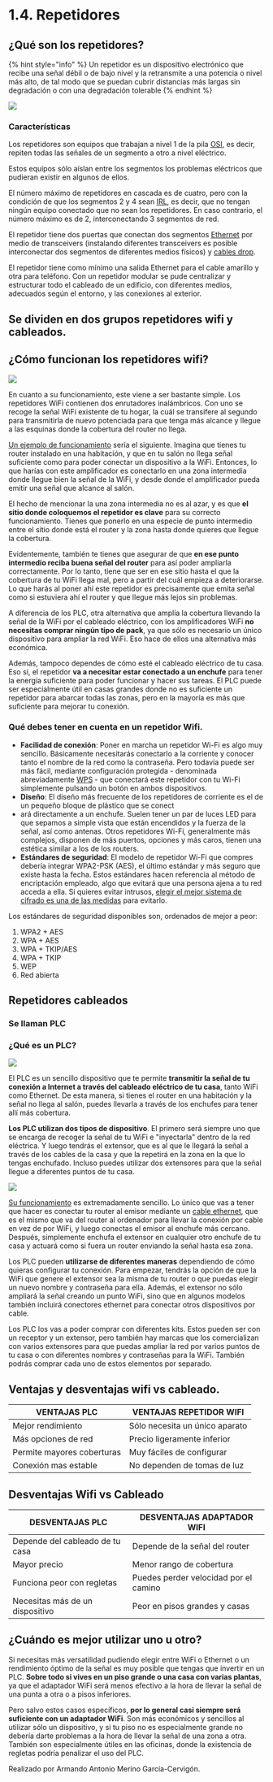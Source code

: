 # 1.4. Repetidores

## ¿Qué son los repetidores?

{% hint style="info" %}
Un repetidor es un dispositivo electrónico que recibe una señal débil o de bajo nivel y la retransmite a una potencia o nivel más alto, de tal modo que se puedan cubrir distancias más largas sin degradación o con una degradación tolerable
{% endhint %}

![](../.gitbook/assets/Repetidor-2.jpg)

### Características

Los repetidores son equipos que trabajan a nivel 1 de la pila [OSI](https://www.ecured.cu/OSI), es decir, repiten todas las señales de un segmento a otro a nivel eléctrico.

Estos equipos sólo aíslan entre los segmentos los problemas eléctricos que pudieran existir en algunos de ellos.

El número máximo de repetidores en cascada es de cuatro, pero con la condición de que los segmentos 2 y 4 sean [IRL](https://www.ecured.cu/index.php?title=IRL\&action=edit\&redlink=1), es decir, que no tengan ningún equipo conectado que no sean los repetidores. En caso contrario, el número máximo es de 2, interconectando 3 segmentos de red.

El repetidor tiene dos puertas que conectan dos segmentos [Ethernet](https://www.ecured.cu/Ethernet) por medio de transceivers (instalando diferentes transceivers es posible interconectar dos segmentos de diferentes medios físicos) y [cables drop](https://www.ecured.cu/index.php?title=Cables\_drop\&action=edit\&redlink=1).

El repetidor tiene como mínimo una salida Ethernet para el cable amarillo y otra para teléfono. Con un repetidor modular se pude centralizar y estructurar todo el cableado de un edificio, con diferentes medios, adecuados según el entorno, y las conexiones al exterior.

## Se dividen en dos grupos repetidores wifi y cableados.

## ¿Cómo funcionan los repetidores wifi?

![](../.gitbook/assets/funcionamientoRepetidorWifi.jpg)

En cuanto a su funcionamiento, este viene a ser bastante simple. Los repetidores WiFi contienen dos enrutadores inalámbricos. Con uno se recoge la señal WiFi existente de tu hogar, la cuál se transifere al segundo para transmitirla de nuevo potenciada para que tenga más alcance y llegue a las esquinas donde la cobertura del router no llega.

[Un ejemplo de funcionamiento](https://www.xataka.com/perifericos/guia-basica-para-comprar-repetidor-wi-fi-consejos-seleccion-modelos-para-todos-bolsillos) sería el siguiente. Imagina que tienes tu router instalado en una habitación, y que en tu salón no llega señal suficiente como para poder conectar un dispositivo a la WiFi. Entonces, lo que harías con este amplificador es conectarlo en una zona intermedia donde llegue bien la señal de la WiFi, y desde donde el amplificador pueda emitir una señal que alcance al salón.

El hecho de mencionar la una zona intermedia no es al azar, y es que **el sitio donde coloquemos el repetidor es clave** para su correcto funcionamiento. Tienes que ponerlo en una especie de punto intermedio entre el sitio donde está el router y la zona hasta donde quieres que llegue la cobertura.

Evidentemente, también te tienes que asegurar de que **en ese punto intermedio reciba buena señal del router** para así poder ampliarla correctamente. Por lo tanto, tiene que ser en ese sitio hasta el que la cobertura de tu WiFi llega mal, pero a partir del cuál empieza a deteriorarse. Lo que harás al poner ahí este repetidor es precisamente que emita señal como si estuviera ahí el router y que llegue más lejos sin problemas.

A diferencia de los PLC, otra alternativa que amplía la cobertura llevando la señal de la WiFi por el cableado eléctrico, con los amplificadores WiFi **no necesitas comprar ningún tipo de pack**, ya que sólo es necesario un único dispositivo para ampliar la red WiFi. Eso hace de ellos una alternativa más económica.

Además, tampoco dependes de cómo esté el cableado eléctrico de tu casa. Eso sí, el repetidor **va a necesitar estar conectado a un enchufe** para tener la energía suficiente para poder funcionar y hacer sus tareas. El PLC puede ser especialmente útil en casas grandes donde no es suficiente un repetidor para abarcar todas las zonas, pero en la mayoría es más que suficiente para mejorar tu conexión.

### Qué debes tener en cuenta en un repetidor Wifi.

* **Facilidad de conexión**: Poner en marcha un repetidor Wi-Fi es algo muy sencillo. Básicamente necesitarás conectarlo a la corriente y conocer tanto el nombre de la red como la contraseña. Pero todavía puede ser más fácil, mediante configuración protegida - denominada abreviadamente [WPS](https://www.xataka.com/basics/wps-que-sirve-este-boton-que-trae-algunos-routers) - que conectará este repetidor con tu Wi-Fi simplemente pulsando un botón en ambos dispositivos.
* **Diseño**: El diseño más frecuente de los repetidores de corriente es el de un pequeño bloque de plástico que se conect
* ará directamente a un enchufe. Suelen tener un par de luces LED para que sepamos a simple vista que están encendidos y la fuerza de la señal, así como antenas. Otros repetidores Wi-Fi, generalmente más complejos, disponen de más puertos, opciones y más caros, tienen una estética similar a los de los routers.
* **Estándares de seguridad**: El modelo de repetidor Wi-Fi que compres debería integrar WPA2-PSK (AES), el último estándar y más seguro que existe hasta la fecha. Estos estándares hacen referencia al método de encriptación empleado, algo que evitará que una persona ajena a tu red acceda a ella. Si quieres evitar intrusos, [elegir el mejor sistema de cifrado es una de las medidas](https://www.xataka.com/ordenadores/como-proteger-tu-wifi-por-completo) para evitarlo.

Los estándares de seguridad disponibles son, ordenados de mejor a peor:

1. WPA2 + AES
2. WPA + AES
3. WPA + TKIP/AES
4. WPA + TKIP
5. WEP
6. Red abierta

## Repetidores cableados

### Se llaman PLC

### ¿Qué es un PLC?

![](../.gitbook/assets/plc.jpg)

El PLC es un sencillo dispositivo que te permite **transmitir la señal de tu conexión a Internet a través del cableado eléctrico de tu casa**, tanto WiFi como Ethernet. De esta manera, si tienes el router en una habitación y la señal no llega al salón, puedes llevarla a través de los enchufes para tener allí más cobertura.

**Los PLC utilizan dos tipos de dispositivo**. El primero será siempre uno que se encarga de recoger la señal de tu WiFi e "inyectarla" dentro de la red eléctrica. Y luego tendrás el extensor, que es al que le llegará la señal a través de los cables de la casa y que la repetirá en la zona en la que lo tengas enchufado. Incluso puedes utilizar dos extensores para que la señal llegue a diferentes puntos de tu casa.

![](../.gitbook/assets/1366\_2000.jpg)

[Su funcionamiento](https://www.xataka.com/basics/como-mejorar-la-cobertura-de-tu-wifi-en-casa-utilizando-unos-plc) es extremadamente sencillo. Lo único que vas a tener que hacer es conectar tu router al emisor mediante un [cable ethernet](https://www.xataka.com/basics/cable-red-ethernet-categorias-protecciones-como-saber-cual-comprar), que es el mismo que va del router al ordenador para llevar la conexión por cable en vez de por WiFi, y luego conectas el emisor al enchufe más cercano. Después, simplemente enchufa el extensor en cualquier otro enchufe de tu casa y actuará como si fuera un router enviando la señal hasta esa zona.

Los PLC pueden **utilizarse de diferentes maneras** dependiendo de cómo quieras configurar tu conexión. Para empezar, tendrás la opción de que la WiFi que genere el extensor sea la misma de tu router o que puedas elegir un nuevo nombre y contraseña para ella. Además, el extensor no sólo ampliará la señal creando un punto WiFi, sino que en algunos modelos también incluirá conectores ethernet para conectar otros dispositivos por cable.

Los PLC los vas a poder comprar con diferentes kits. Estos pueden ser con un receptor y un extensor, pero también hay marcas que los comercializan con varios extensores para que puedas ampliar la red por varios puntos de tu casa o con diferentes nombres y contraseñas para la WiFi. También podrás comprar cada uno de estos elementos por separado.

## Ventajas y desventajas wifi vs cableado.

| VENTAJAS PLC               | VENTAJAS REPETIDOR WIFI        |
| -------------------------- | ------------------------------ |
| Mejor rendimiento          | Sólo necesita un único aparato |
| Más opciones de red        | Precio ligeramente inferior    |
| Permite mayores coberturas | Muy fáciles de configurar      |
| Conexión mas estable       | No dependen de tomas de luz    |

## Desventajas Wifi vs Cableado

| DESVENTAJAS PLC                  | DESVENTAJAS ADAPTADOR WIFI            |
| -------------------------------- | ------------------------------------- |
| Depende del cableado de tu casa  | Depende de la señal del router        |
| Mayor precio                     | Menor rango de cobertura              |
| Funciona peor con regletas       | Puedes perder velocidad por el camino |
| Necesitas más de un dispositivo  | Peor en pisos grandes y casas         |

## ¿Cuándo es mejor utilizar uno u otro?

Si necesitas más versatilidad pudiendo elegir entre WiFi o Ethernet o un rendimiento óptimo de la señal es muy posible que tengas que invertir en un PLC. **Sobre todo si vives en un piso grande o una casa con varias plantas**, ya que el adaptador WiFi será menos efectivo a la hora de llevar la señal de una punta a otra o a pisos inferiores.

Pero salvo estos casos específicos, **por lo general casi siempre será suficiente con un adaptador WiFi**. Son más económicos y sencillos al utilizar sólo un dispositivo, y si tu piso no es especialmente grande no debería darte problemas a la hora de llevar la señal de una zona a otra. También son especialmente útiles en las oficinas, donde la existencia de regletas podría penalizar el uso del PLC.

Realizado por Armando Antonio Merino García-Cervigón.

